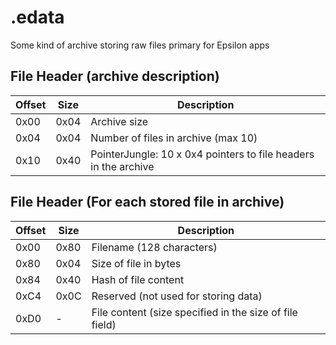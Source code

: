 # .edata
Some kind of archive storing raw files primary for Epsilon apps

## File Header (archive description)

| Offset | Size | Description                                 |
|--------|------|---------------------------------------------|
| 0x00   | 0x04 | Archive size                                |
| 0x04   | 0x04 | Number of files in archive (max 10)         |
| 0x10   | 0x40 | PointerJungle: 10 x 0x4 pointers to file headers in the archive |

## File Header (For each stored file in archive)

| Offset | Size | Description                                 |
|--------|------|---------------------------------------------|
| 0x00   | 0x80 | Filename (128 characters)                   |
| 0x80   | 0x04 | Size of file in bytes                       |
| 0x84   | 0x40 | Hash of file content                        |
| 0xC4   | 0x0C | Reserved (not used for storing data)         |
| 0xD0   | -    | File content (size specified in the size of file field) |
